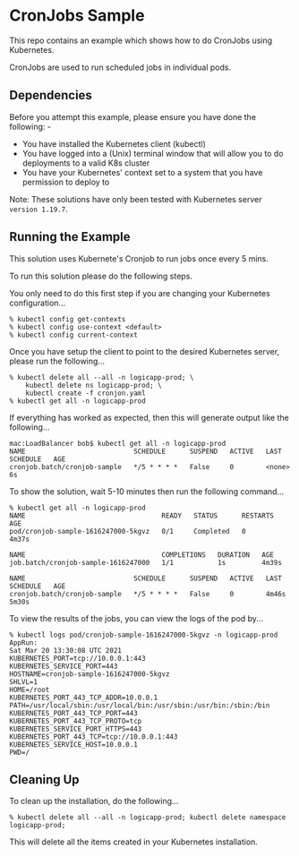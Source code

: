 CronJobs Sample
===============

This repo contains an example which shows how to do CronJobs using Kubernetes.

CronJobs are used to run scheduled jobs in individual pods.

Dependencies
------------
Before you attempt this example, please ensure you have done the following: -
- You have installed the Kubernetes client (kubectl) 
- You have logged into a (Unix) terminal window that will allow you to do deployments to a valid K8s cluster
- You have your Kubernetes' context set to a system that you have permission to deploy to

Note: These solutions have only been tested with Kubernetes server `version 1.19.7`. 

Running the Example
-------------------
This solution uses Kubernete's Cronjob to run jobs once every 5 mins.

To run this solution please do the following steps.

You only need to do this first step if you are changing your Kubernetes configuration...

    % kubectl config get-contexts
    % kubectl config use-context <default>
    % kubectl config current-context
    
Once you have setup the client to point to the desired Kubernetes server, please run the following...

    % kubectl delete all --all -n logicapp-prod; \
        kubectl delete ns logicapp-prod; \
        kubectl create -f cronjon.yaml
    % kubectl get all -n logicapp-prod

If everything has worked as expected, then this will generate output like the following...

    mac:LoadBalancer bob$ kubectl get all -n logicapp-prod
    NAME                           SCHEDULE      SUSPEND   ACTIVE   LAST SCHEDULE   AGE
    cronjob.batch/cronjob-sample   */5 * * * *   False     0        <none>          6s

To show the solution, wait 5-10 minutes then run the following command...

    % kubectl get all -n logicapp-prod
    NAME                                  READY   STATUS      RESTARTS   AGE
    pod/cronjob-sample-1616247000-5kgvz   0/1     Completed   0          4m37s

    NAME                                  COMPLETIONS   DURATION   AGE
    job.batch/cronjob-sample-1616247000   1/1           1s         4m39s

    NAME                           SCHEDULE      SUSPEND   ACTIVE   LAST SCHEDULE   AGE
    cronjob.batch/cronjob-sample   */5 * * * *   False     0        4m46s           5m30s

To view the results of the jobs, you can view the logs of the pod by...

    % kubectl logs pod/cronjob-sample-1616247000-5kgvz -n logicapp-prod
    AppRun:
    Sat Mar 20 13:30:08 UTC 2021
    KUBERNETES_PORT=tcp://10.0.0.1:443
    KUBERNETES_SERVICE_PORT=443
    HOSTNAME=cronjob-sample-1616247000-5kgvz
    SHLVL=1
    HOME=/root
    KUBERNETES_PORT_443_TCP_ADDR=10.0.0.1
    PATH=/usr/local/sbin:/usr/local/bin:/usr/sbin:/usr/bin:/sbin:/bin
    KUBERNETES_PORT_443_TCP_PORT=443
    KUBERNETES_PORT_443_TCP_PROTO=tcp
    KUBERNETES_SERVICE_PORT_HTTPS=443
    KUBERNETES_PORT_443_TCP=tcp://10.0.0.1:443
    KUBERNETES_SERVICE_HOST=10.0.0.1
    PWD=/


Cleaning Up
-----------
To clean up the installation, do the following...

    % kubectl delete all --all -n logicapp-prod; kubectl delete namespace logicapp-prod;
        
This will delete all the items created in your Kubernetes installation.

